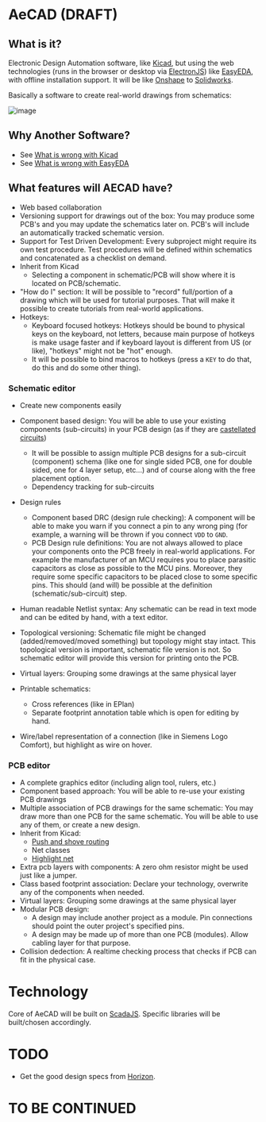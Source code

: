 # AeCAD (DRAFT)

## What is it?

Electronic Design Automation software, like [Kicad](http://kicad-pcb.org/), but using the web technologies (runs in the browser or desktop via [ElectronJS](https://electronjs.org/)) like [EasyEDA](https://easyeda.com/), with offline installation support. It will be like [Onshape](https://www.onshape.com/) to [Solidworks](http://www.solidworks.com/).

Basically a software to create real-world drawings from schematics:

![image](https://user-images.githubusercontent.com/6639874/33883344-862bcbd6-df4c-11e7-84c9-7a077be731a9.png)

## Why Another Software?

- See [What is wrong with Kicad](./problems-with-others.md#what-is-wrong-with-kicad)
- See [What is wrong with EasyEDA](./problems-with-others.md#what-is-wrong-with-easyeda)

## What features will AECAD have?

- Web based collaboration
- Versioning support for drawings out of the box: You may produce some PCB's and you may update the schematics later on. PCB's will include an automatically tracked schematic version.
- Support for Test Driven Development: Every subproject might require its own test procedure. Test procedures will be defined within schematics and concatenated as a checklist on demand. 
- Inherit from Kicad 
  - Selecting a component in schematic/PCB will show where it is located on PCB/schematic.
- "How do I" section: It will be possible to "record" full/portion of a drawing which will be used for tutorial purposes. That will make it possible to create tutorials from real-world applications. 
- Hotkeys: 
  - Keyboard focused hotkeys: Hotkeys should be bound to physical keys on the keyboard, not letters, because main purpose of hotkeys is make usage faster and if keyboard layout is different from US (or like), "hotkeys" might not be "hot" enough. 
  - It will be possible to bind macros to hotkeys (press a `KEY` to do that, do this and do some other thing).

### Schematic editor 
- Create new components easily 
- Component based design: You will be able to use your existing components (sub-circuits) in your PCB design (as if they are [castellated circuits](https://user-images.githubusercontent.com/6639874/34306391-e57154d0-e753-11e7-8079-a435ea0059cb.png))
  - It will be possible to assign multiple PCB designs for a sub-circuit (component) schema (like one for single sided PCB, one for double sided, one for 4 layer setup, etc...) and of course along with the free placement option.
  - Dependency tracking for sub-circuits 
- Design rules
  - Component based DRC (design rule checking): A component will be able to make you warn if you connect a pin to any wrong ping (for example, a warning will be thrown if you connect `VDD` to `GND`.
  - PCB Design rule definitions: You are not always allowed to place your components onto the PCB freely in real-world applications. For example the manufacturer of an MCU requires you to place parasitic capacitors as close as possible to the MCU pins. Moreover, they require some specific capacitors to be placed close to some specific pins. This should (and will) be possible at the definition (schematic/sub-circuit) step.

- Human readable Netlist syntax: Any schematic can be read in text mode and can be edited by hand, with a text editor.
- Topological versioning: Schematic file might be changed (added/removed/moved something) but topology might stay intact. This topological version is important, schematic file version is not. So schematic editor will provide this version for printing onto the PCB. 
- Virtual layers: Grouping some drawings at the same physical layer
- Printable schematics:
  - Cross references (like in EPlan)
  - Separate footprint annotation table which is open for editing by hand. 
- Wire/label representation of a connection (like in Siemens Logo Comfort), but highlight as wire on hover.
    
### PCB editor 
- A complete graphics editor (including align tool, rulers, etc.)
- Component based approach: You will be able to re-use your existing PCB drawings 
- Multiple association of PCB drawings for the same schematic: You may draw more than one PCB for the same schematic. You will be able to use any of them, or create a new design. 
- Inherit from Kicad: 
  - [Push and shove routing](https://www.youtube.com/watch?v=kzro0Jc70xI)
  - Net classes 
  - [Highlight net](https://github.com/ceremcem/aeda/issues/2)
- Extra pcb layers with components: A zero ohm resistor might be used just like a jumper. 
- Class based footprint association: Declare your technology, overwrite any of the components when needed.
- Virtual layers: Grouping some drawings at the same physical layer
- Modular PCB design: 
  - A design may include another project as a module. Pin connections should point the outer project's specified pins. 
  - A design may be made up of more than one PCB (modules). Allow cabling layer for that purpose.
- Collision dedection: A realtime checking process that checks if PCB can fit in the physical case. 

# Technology 

Core of AeCAD will be built on [ScadaJS](https://github.com/aktos-io/scada.js). Specific libraries will be built/chosen accordingly.

# TODO

* Get the good design specs from [Horizon](https://github.com/carrotIndustries/horizon/wiki/Feature-overview).

# TO BE CONTINUED
  

